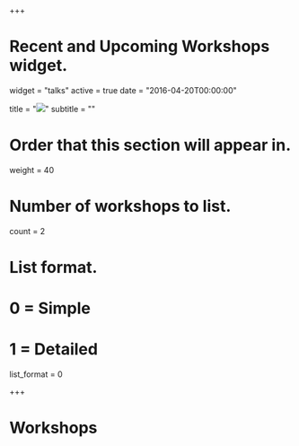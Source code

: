 +++
# Recent and Upcoming Workshops widget.
widget = "talks"
active = true
date = "2016-04-20T00:00:00"

title = "<img src = '/img/headers/workshops.png'>"
subtitle = ""
# Order that this section will appear in.
weight = 40

# Number of workshops to list.
count = 2

# List format.
#   0 = Simple
#   1 = Detailed
list_format = 0

+++
<h1>Workshops</h1>
